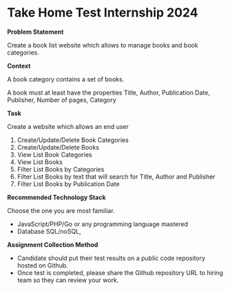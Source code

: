 # Take Home Test Internship 2024

**Problem Statement**

Create a book list website which allows to manage books and book categories.

**Context**

A book category contains a set of books.

A book must at least have the properties Title, Author, Publication Date, Publisher, Number of pages, Category

**Task**

Create a website which allows an end user

1. Create/Update/Delete Book Categories 
2. Create/Update/Delete Books
3. View List Book Categories
4. View List Books
5. Filter List Books by Categories
6. Filter List Books by text that will search for Title, Author and Publisher
7. Filter List Books by Publication Date

**Recommended Technology Stack**

Choose the one you are most familiar.

- JavaScript/PHP/Go or any programming language mastered
- Database SQL/noSQL,

**Assignment Collection Method**

- Candidate should put their test results on a public code repository hosted on Github.
- Once test is completed, please share the Github repository URL to hiring team so they can review your work.